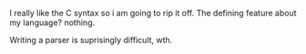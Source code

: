 I really like the C syntax so i am going to rip it off. The defining feature about my language? nothing.


Writing a parser is suprisingly difficult, wth.
